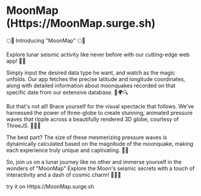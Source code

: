 # MoonMap (Https://MoonMap.surge.sh)


🌕🚀 Introducing "MoonMap" 🌕🚀

Explore lunar seismic activity like never before with our cutting-edge web app! 🌝✨

Simply input the desired data type he want, and watch as the magic unfolds. Our app fetches the precise latitude and longitude coordinates, along with detailed information about moonquakes recorded on that specific date from our extensive database. 📅🌍🔍

But that's not all! Brace yourself for the visual spectacle that follows. We've harnessed the power of three-globe to create stunning, animated pressure waves that ripple across a beautifully rendered 3D globe, courtesy of ThreeJS. 🎥🌐🌊

The best part? The size of these mesmerizing pressure waves is dynamically calculated based on the magnitude of the moonquake, making each experience truly unique and captivating. 🌠💫

So, join us on a lunar journey like no other and immerse yourself in the wonders of "MoonMap" Explore the Moon's seismic secrets with a touch of interactivity and a dash of cosmic charm! 🌌🌟🌖

try it on Https://MoonMap.surge.sh
